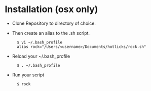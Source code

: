 # Installation (osx only)

- Clone Repository to directory of choice. 
- Then create an alias to the .sh script.

		$ vi ~/.bash_profile
		alias rock="/Users/<username>/Documents/hotlicks/rock.sh"

- Reload your ~/.bash_profile

		$ . ~/.bash_profile

- Run your script

		$ rock
